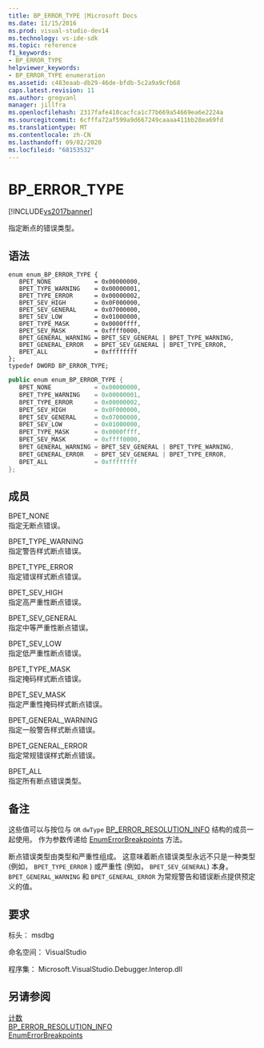 ```yaml
---
title: BP_ERROR_TYPE |Microsoft Docs
ms.date: 11/15/2016
ms.prod: visual-studio-dev14
ms.technology: vs-ide-sdk
ms.topic: reference
f1_keywords:
- BP_ERROR_TYPE
helpviewer_keywords:
- BP_ERROR_TYPE enumeration
ms.assetid: c483eaab-db29-46de-bfdb-5c2a9a9cfb68
caps.latest.revision: 11
ms.author: gregvanl
manager: jillfra
ms.openlocfilehash: 2317fafe410cacfca1c77b669a54669ea6e2224a
ms.sourcegitcommit: 6cfffa72af599a9d667249caaaa411bb28ea69fd
ms.translationtype: MT
ms.contentlocale: zh-CN
ms.lasthandoff: 09/02/2020
ms.locfileid: "68153532"
---
```

# <a name="bp_error_type"></a>BP_ERROR_TYPE
[!INCLUDE[vs2017banner](../../../includes/vs2017banner.md)]

指定断点的错误类型。  
  
## <a name="syntax"></a>语法  
  
```cpp#  
enum enum_BP_ERROR_TYPE {   
   BPET_NONE            = 0x00000000,  
   BPET_TYPE_WARNING    = 0x00000001,  
   BPET_TYPE_ERROR      = 0x00000002,  
   BPET_SEV_HIGH        = 0x0F000000,  
   BPET_SEV_GENERAL     = 0x07000000,  
   BPET_SEV_LOW         = 0x01000000,  
   BPET_TYPE_MASK       = 0x0000ffff,  
   BPET_SEV_MASK        = 0xffff0000,  
   BPET_GENERAL_WARNING = BPET_SEV_GENERAL | BPET_TYPE_WARNING,  
   BPET_GENERAL_ERROR   = BPET_SEV_GENERAL | BPET_TYPE_ERROR,  
   BPET_ALL             = 0xffffffff  
};  
typedef DWORD BP_ERROR_TYPE;  
```  
  
```csharp  
public enum enum_BP_ERROR_TYPE {   
   BPET_NONE            = 0x00000000,  
   BPET_TYPE_WARNING    = 0x00000001,  
   BPET_TYPE_ERROR      = 0x00000002,  
   BPET_SEV_HIGH        = 0x0F000000,  
   BPET_SEV_GENERAL     = 0x07000000,  
   BPET_SEV_LOW         = 0x01000000,  
   BPET_TYPE_MASK       = 0x0000ffff,  
   BPET_SEV_MASK        = 0xffff0000,  
   BPET_GENERAL_WARNING = BPET_SEV_GENERAL | BPET_TYPE_WARNING,  
   BPET_GENERAL_ERROR   = BPET_SEV_GENERAL | BPET_TYPE_ERROR,  
   BPET_ALL             = 0xffffffff  
};  
```  
  
## <a name="members"></a>成员  
 BPET_NONE  
 指定无断点错误。  
  
 BPET_TYPE_WARNING  
 指定警告样式断点错误。  
  
 BPET_TYPE_ERROR  
 指定错误样式断点错误。  
  
 BPET_SEV_HIGH  
 指定高严重性断点错误。  
  
 BPET_SEV_GENERAL  
 指定中等严重性断点错误。  
  
 BPET_SEV_LOW  
 指定低严重性断点错误。  
  
 BPET_TYPE_MASK  
 指定掩码样式断点错误。  
  
 BPET_SEV_MASK  
 指定严重性掩码样式断点错误。  
  
 BPET_GENERAL_WARNING  
 指定一般警告样式断点错误。  
  
 BPET_GENERAL_ERROR  
 指定常规错误样式断点错误。  
  
 BPET_ALL  
 指定所有断点错误类型。  
  
## <a name="remarks"></a>备注  
 这些值可以与按位与 `OR` `dwType` [BP_ERROR_RESOLUTION_INFO](../../../extensibility/debugger/reference/bp-error-resolution-info.md) 结构的成员一起使用。 作为参数传递给 [EnumErrorBreakpoints](../../../extensibility/debugger/reference/idebugpendingbreakpoint2-enumerrorbreakpoints.md) 方法。  
  
 断点错误类型由类型和严重性组成。 这意味着断点错误类型永远不只是一种类型 (例如， `BPET_TYPE_ERROR` ) 或严重性 (例如， `BPET_SEV_GENERAL`) 本身。 `BPET_GENERAL_WARNING` 和 `BPET_GENERAL_ERROR` 为常规警告和错误断点提供预定义的值。  
  
## <a name="requirements"></a>要求  
 标头： msdbg  
  
 命名空间： VisualStudio  
  
 程序集： Microsoft.VisualStudio.Debugger.Interop.dll  
  
## <a name="see-also"></a>另请参阅  
 [计数](../../../extensibility/debugger/reference/enumerations-visual-studio-debugging.md)   
 [BP_ERROR_RESOLUTION_INFO](../../../extensibility/debugger/reference/bp-error-resolution-info.md)   
 [EnumErrorBreakpoints](../../../extensibility/debugger/reference/idebugpendingbreakpoint2-enumerrorbreakpoints.md)
